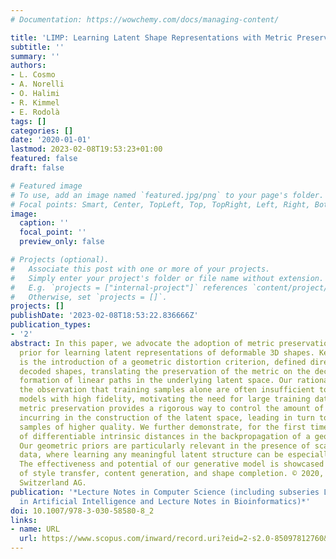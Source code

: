```yaml
---
# Documentation: https://wowchemy.com/docs/managing-content/

title: 'LIMP: Learning Latent Shape Representations with Metric Preservation Priors'
subtitle: ''
summary: ''
authors:
- L. Cosmo
- A. Norelli
- O. Halimi
- R. Kimmel
- E. Rodolà
tags: []
categories: []
date: '2020-01-01'
lastmod: 2023-02-08T19:53:23+01:00
featured: false
draft: false

# Featured image
# To use, add an image named `featured.jpg/png` to your page's folder.
# Focal points: Smart, Center, TopLeft, Top, TopRight, Left, Right, BottomLeft, Bottom, BottomRight.
image:
  caption: ''
  focal_point: ''
  preview_only: false

# Projects (optional).
#   Associate this post with one or more of your projects.
#   Simply enter your project's folder or file name without extension.
#   E.g. `projects = ["internal-project"]` references `content/project/deep-learning/index.md`.
#   Otherwise, set `projects = []`.
projects: []
publishDate: '2023-02-08T18:53:22.836666Z'
publication_types:
- '2'
abstract: In this paper, we advocate the adoption of metric preservation as a powerful
  prior for learning latent representations of deformable 3D shapes. Key to our construction
  is the introduction of a geometric distortion criterion, defined directly on the
  decoded shapes, translating the preservation of the metric on the decoding to the
  formation of linear paths in the underlying latent space. Our rationale lies in
  the observation that training samples alone are often insufficient to endow generative
  models with high fidelity, motivating the need for large training datasets. In contrast,
  metric preservation provides a rigorous way to control the amount of geometric distortion
  incurring in the construction of the latent space, leading in turn to synthetic
  samples of higher quality. We further demonstrate, for the first time, the adoption
  of differentiable intrinsic distances in the backpropagation of a geodesic loss.
  Our geometric priors are particularly relevant in the presence of scarce training
  data, where learning any meaningful latent structure can be especially challenging.
  The effectiveness and potential of our generative model is showcased in applications
  of style transfer, content generation, and shape completion. © 2020, Springer Nature
  Switzerland AG.
publication: '*Lecture Notes in Computer Science (including subseries Lecture Notes
  in Artificial Intelligence and Lecture Notes in Bioinformatics)*'
doi: 10.1007/978-3-030-58580-8_2
links:
- name: URL
  url: https://www.scopus.com/inward/record.uri?eid=2-s2.0-85097812760&doi=10.1007%2f978-3-030-58580-8_2&partnerID=40&md5=bcb3c6e1ce83923803446a9ae09dcfe7
---
```

